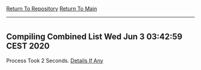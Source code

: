 [Return To Repository](https://github.com/bast69/piholeparser/)
[Return To Main](https://github.com/bast69/piholeparser/blob/master/RecentRunLogs/Mainlog.md)
____________________________________
# 
## Compiling Combined List Wed Jun  3 03:42:59 CEST 2020
Process Took 2 Seconds.
[Details If Any](https://github.com/bast69/piholeparser/blob/master/RecentRunLogs/TopLevelScripts/45-Compiling-Combined-Whitelist/60-Compiling-Combined-List.md)

